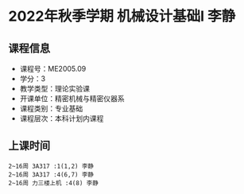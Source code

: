 # 2022年秋季学期 机械设计基础I 李静






## 课程信息

- 课程号：ME2005.09
- 学分：3
- 教学类型：理论实验课
- 开课单位：精密机械与精密仪器系
- 课程类别：专业基础
- 课程层次：本科计划内课程

## 上课时间

```
2~16周 3A317 :1(1,2) 李静
2~16周 3A317 :4(6,7) 李静
2~16周 力三楼上机 :4(8) 李静
```

